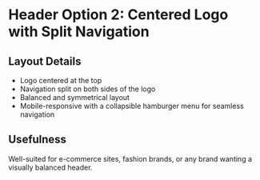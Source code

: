 # Header Option 2: Centered Logo with Split Navigation

## Layout Details
- Logo centered at the top
- Navigation split on both sides of the logo
- Balanced and symmetrical layout
- Mobile-responsive with a collapsible hamburger menu for seamless navigation

## Usefulness
Well-suited for e-commerce sites, fashion brands, or any brand wanting a visually balanced header. 